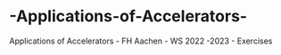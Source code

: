 # -Applications-of-Accelerators-
 Applications of Accelerators - FH Aachen - WS 2022 -2023 - Exercises
